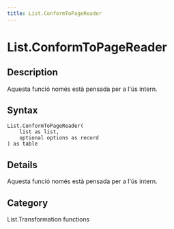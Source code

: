 ```yaml
---
title: List.ConformToPageReader
---
```


# List.ConformToPageReader


## Description

Aquesta funció només està pensada per a l&#39;ús intern.


## Syntax

```powerquery
List.ConformToPageReader(
    list as list,
    optional options as record
) as table
```


## Details

Aquesta funció només està pensada per a l'ús intern.



## Category
List.Transformation functions
